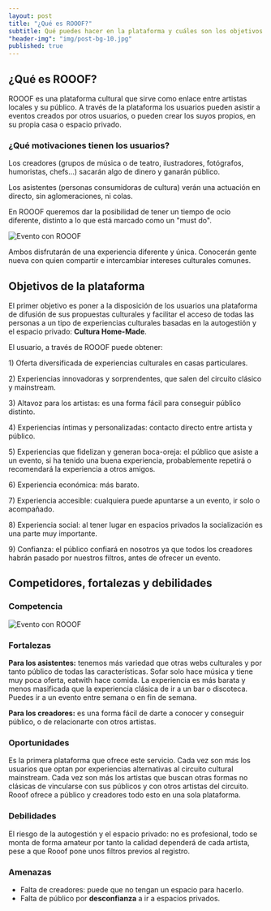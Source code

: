 ```yaml
---
layout: post
title: "¿Qué es ROOOF?"
subtitle: Qué puedes hacer en la plataforma y cuáles son los objetivos.
"header-img": "img/post-bg-10.jpg"
published: true
---
```






<h2 class="section-heading">¿Qué es ROOOF?</h2>

<p> ROOOF es una plataforma cultural que sirve como enlace entre artistas locales y su público. A través de la plataforma los usuarios pueden asistir a eventos creados por otros usuarios, o pueden crear los suyos propios, en su propia casa o espacio privado.</p>

<h3> ¿Qué motivaciones tienen los usuarios?</h3>

<p> Los creadores (grupos de música o de teatro, ilustradores, fotógrafos, humoristas, chefs...) sacarán algo de dinero y ganarán público.</p>
<p> Los asistentes (personas consumidoras de cultura) verán una actuación en directo, sin aglomeraciones, ni colas.</p>

<p>En ROOOF queremos dar la posibilidad de tener un tiempo de ocio diferente, distinto a lo que está marcado como un "must do".</p>

 <img src="{{ site.baseurl }}/img/que-es.jpg" alt="Evento con ROOOF">


<p> Ambos disfrutarán de una experiencia diferente y única. Conocerán gente nueva con quien compartir e intercambiar intereses culturales comunes.</p>

<h2 class="section-heading">Objetivos de la plataforma</h2>
<p>El primer objetivo es poner a la disposición de los usuarios una plataforma de difusión de sus propuestas culturales y facilitar el acceso de todas las personas a un tipo de experiencias culturales basadas en la autogestión y el espacio privado: <strong>Cultura Home-Made</strong>.</p>

<p>El usuario, a través de ROOOF puede obtener:</p>

<p>1) Oferta diversificada de experiencias culturales en casas particulares.</p>

<p>2) Experiencias innovadoras y sorprendentes, que salen del circuito clásico y mainstream.</p>

<p>3) Altavoz para los artistas: es una forma fácil para conseguir público distinto.</p>

<p>4) Experiencias íntimas y personalizadas: contacto directo entre artista y público.</p>

<p>5) Experiencias que fidelizan y generan boca-oreja: el público que asiste a un evento, si ha tenido una buena experiencia, probablemente repetirá o recomendará la experiencia a otros amigos.</p>

<p>6) Experiencia económica: más barato.</p>

<p>7) Experiencia accesible: cualquiera puede apuntarse a un evento, ir solo o acompañado.</p>

<p>8) Experiencia social: al tener lugar en espacios privados la socialización es una parte muy importante.</p>

<p>9) Confianza: el público confiará en nosotros ya que todos los creadores habrán pasado por nuestros filtros, antes de ofrecer un evento.</p>

<h2 class="section-heading">Competidores, fortalezas y debilidades</h2>

<h3>Competencia</h3>
<img src="{{ site.baseurl }}/img/competidores.jpg" alt="Evento con ROOOF">
<p></p>


<h3>Fortalezas</h3>
<p><strong>Para los asistentes:</strong> tenemos más variedad que otras webs culturales y por tanto público de todas las características. Sofar solo hace música y tiene muy poca oferta, eatwith hace comida. La experiencia es más barata y menos masificada que la experiencia clásica de ir a un bar o discoteca. Puedes ir a un evento entre semana o en fin de semana.</p>
<p><strong>Para los creadores:</strong> es una forma fácil de darte a conocer y conseguir público, o de relacionarte con otros artistas.</p>

<h3>Oportunidades</h3>
<p>Es la primera plataforma que ofrece este servicio. Cada vez son más los usuarios que optan por experiencias alternativas al circuito cultural mainstream. Cada vez son más los artistas que buscan otras formas no clásicas de vincularse con sus públicos y con otros artistas del circuito. Rooof ofrece a público y creadores todo esto en una sola plataforma.</p>

<h3>Debilidades</h3>
<p> El riesgo de la autogestión y el espacio privado: no es profesional, todo se monta de forma amateur por tanto la calidad dependerá de cada artista, pese a que Rooof pone unos filtros previos al registro.</p>

<h3>Amenazas</h3>
<ul>
<li>Falta de creadores: puede que no tengan un espacio para hacerlo.</li>
<li>Falta de público por <strong>desconfianza</strong> a ir a espacios privados.</li>
</ul>

